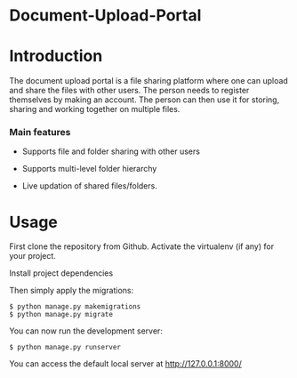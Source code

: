 # Document-Upload-Portal

# Introduction

The document upload portal is a file sharing platform where one can upload and share the files with other users.
The person needs to register themselves by making an account.
The person can then use it for storing, sharing and working together on multiple files.

### Main features

* Supports file and folder sharing with other users

* Supports multi-level folder hierarchy

* Live updation of shared files/folders.

# Usage

First clone the repository from Github.
Activate the virtualenv (if any) for your project.
    
Install project dependencies    
    
Then simply apply the migrations:

    $ python manage.py makemigrations
    $ python manage.py migrate
    

You can now run the development server:

    $ python manage.py runserver
You can access the default local server at http://127.0.0.1:8000/
